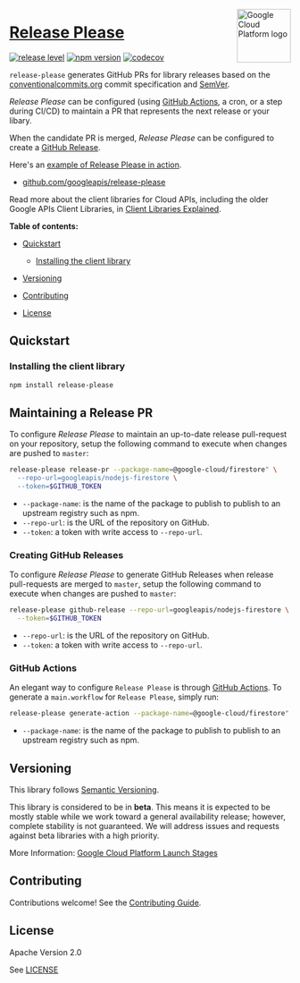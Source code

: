 [//]: # "This README.md file is auto-generated, all changes to this file will be lost."
[//]: # "To regenerate it, use `python -m synthtool`."
<img src="https://avatars2.githubusercontent.com/u/2810941?v=3&s=96" alt="Google Cloud Platform logo" title="Google Cloud Platform" align="right" height="96" width="96"/>

# [Release Please](https://github.com/googleapis/release-please)


[![release level](https://img.shields.io/badge/release%20level-beta-yellow.svg?style=flat)](https://cloud.google.com/terms/launch-stages)
[![npm version](https://img.shields.io/npm/v/release-please.svg)](https://www.npmjs.org/package/release-please)
[![codecov](https://img.shields.io/codecov/c/github/googleapis/release-please/master.svg?style=flat)](https://codecov.io/gh/googleapis/release-please)




`release-please` generates GitHub PRs for library releases based on the
[conventionalcommits.org](https://www.conventionalcommits.org) commit
specification and [SemVer](https://semver.org/).

_Release Please_ can be configured (using [GitHub Actions](https://github.com/features/actions),
a cron, or a step during CI/CD) to maintain a PR that represents the next release
or your libary.

When the candidate PR is merged, _Release Please_ can be configured to create
a [GitHub Release](https://help.github.com/en/articles/creating-releases).

Here's an [example of Release Please in action](https://github.com/googleapis/nodejs-logging/pull/487).




* [github.com/googleapis/release-please](https://github.com/googleapis/release-please)

Read more about the client libraries for Cloud APIs, including the older
Google APIs Client Libraries, in [Client Libraries Explained][explained].

[explained]: https://cloud.google.com/apis/docs/client-libraries-explained

**Table of contents:**


* [Quickstart](#quickstart)

  * [Installing the client library](#installing-the-client-library)


* [Versioning](#versioning)
* [Contributing](#contributing)
* [License](#license)

## Quickstart

### Installing the client library

```bash
npm install release-please
```

## Maintaining a Release PR

To configure _Release Please_ to maintain an up-to-date release
pull-request on your repository, setup the following command to execute
when changes are pushed to `master`:

```bash
release-please release-pr --package-name=@google-cloud/firestore" \
  --repo-url=googleapis/nodejs-firestore \
  --token=$GITHUB_TOKEN
```

* `--package-name`: is the name of the package to publish to publish to
  an upstream registry such as npm.
* `--repo-url`: is the URL of the repository on GitHub.
* `--token`: a token with write access to `--repo-url`.

### Creating GitHub Releases

To configure _Release Please_ to generate GitHub Releases when release
pull-requests are merged to `master`, setup the following command to
execute when changes are pushed to `master`:

```bash
release-please github-release --repo-url=googleapis/nodejs-firestore \
  --token=$GITHUB_TOKEN
```

* `--repo-url`: is the URL of the repository on GitHub.
* `--token`: a token with write access to `--repo-url`.

### GitHub Actions

An elegant way to configure `Release Please` is through 
[GitHub Actions](https://github.com/features/actions). To generate a
`main.workflow` for `Release Please`, simply run:

```bash
release-please generate-action --package-name=@google-cloud/firestore"
```

* `--package-name`: is the name of the package to publish to publish to
  an upstream registry such as npm.



## Versioning

This library follows [Semantic Versioning](http://semver.org/).



This library is considered to be in **beta**. This means it is expected to be
mostly stable while we work toward a general availability release; however,
complete stability is not guaranteed. We will address issues and requests
against beta libraries with a high priority.




More Information: [Google Cloud Platform Launch Stages][launch_stages]

[launch_stages]: https://cloud.google.com/terms/launch-stages

## Contributing

Contributions welcome! See the [Contributing Guide](https://github.com/googleapis/release-please/blob/master/CONTRIBUTING.md).

## License

Apache Version 2.0

See [LICENSE](https://github.com/googleapis/release-please/blob/master/LICENSE)



[shell_img]: https://gstatic.com/cloudssh/images/open-btn.png
[projects]: https://console.cloud.google.com/project
[billing]: https://support.google.com/cloud/answer/6293499#enable-billing

[auth]: https://cloud.google.com/docs/authentication/getting-started